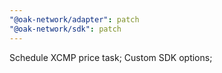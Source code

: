 ```yaml
---
"@oak-network/adapter": patch
"@oak-network/sdk": patch
---
```


Schedule XCMP price task; Custom SDK options;
